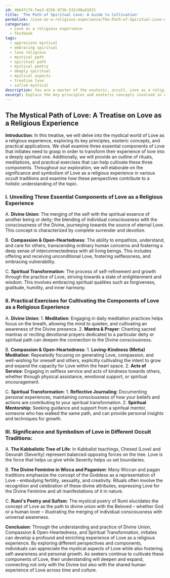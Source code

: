 ```yaml
---
id: 46647c74-fee3-4256-8736-532c98a41631
title: 'The Path of Spiritual Love: A Guide to Cultivation'
permalink: /Love-as-a-religious-experience/The-Path-of-Spiritual-Love-A-Guide-to-Cultivation/
categories:
  - Love as a religious experience
  - Textbook
tags:
  - appreciate mystical
  - embracing spiritual
  - love religious
  - mystical path
  - spiritual path
  - mystical poetry
  - deeply spiritual
  - mystical aspects
  - treatise love
  - sufism mystical
description: You are a master of the esoteric, occult, Love as a religious experience and education, you have written many textbooks on the subject in ways that provide students with rich and deep understanding of the subject. You are being asked to write textbook-like sections on a topic and you do it with full context, explainability, and reliability in accuracy to the true facts of the topic at hand, in a textbook style that a student would easily be able to learn from, in a rich, engaging, and contextual way. Always include relevant context (such as formulas and history), related concepts, and in a way that someone can gain deep insights from.
excerpt: Explain the key principles and esoteric concepts involved in understanding and practicing Love as a religious experience in a grimoire, lesson or treatise format. Discuss at least three components of Love that are essential for initiates to grasp in order to transform their experience with love into a deeply spiritual or mystical experience, and provide an outline of rituals, meditations, or practical exercises that can be used to cultivate these components. Furthermore, elaborate on the significance and symbolism of Love as a religious experience in different occult traditions and how these varying perspectives can contribute to the initiates' overall understanding of this topic.
---
```


## The Mystical Path of Love: A Treatise on Love as a Religious Experience

**Introduction**: In this treatise, we will delve into the mystical world of Love as a religious experience, exploring its key principles, esoteric concepts, and practical applications. We shall examine three essential components of Love that initiates need to grasp in order to transform their experience of love into a deeply spiritual one. Additionally, we will provide an outline of rituals, meditations, and practical exercises that can help cultivate these three components. Throughout our exploration, we will elaborate on the significance and symbolism of Love as a religious experience in various occult traditions and examine how these perspectives contribute to a holistic understanding of the topic.

### I. Unveiling Three Essential Components of Love as a Religious Experience 

   A. **Divine Union**: The merging of the self with the spiritual essence of another being or deity; the blending of individual consciousness with the consciousness of the Divine, journeying towards the source of eternal Love. This concept is characterized by complete surrender and devotion.

   B. **Compassion & Open-Heartedness**: The ability to empathize, understand, and care for others, transcending ordinary human concerns and fostering a deep sense of interconnectedness with all living beings. This includes offering and receiving unconditional Love, fostering selflessness, and embracing vulnerability.

   C. **Spiritual Transformation**: The process of self-refinement and growth through the practice of Love, striving towards a state of enlightenment and wisdom. This involves embracing spiritual qualities such as forgiveness, gratitude, humility, and inner harmony.

### II. Practical Exercises for Cultivating the Components of Love as a Religious Experience

   A. **Divine Union**:
       1. **Meditation**: Engaging in daily meditation practices helps focus on the breath, allowing the mind to quieten, and cultivating an awareness of the Divine presence.
       2. **Mantra & Prayer**: Chanting sacred mantras or reciting devotional prayers dedicated to a particular deity or spiritual path can deepen the connection to the Divine consciousness.

   B. **Compassion & Open-Heartedness**:
       1. **Loving-Kindness (Metta) Meditation**: Repeatedly focusing on generating Love, compassion, and well-wishing for oneself and others, explicitly cultivating the intent to grow and expand the capacity for Love within the heart space.
       2. **Acts of Service**: Engaging in selfless service and acts of kindness towards others, whether through physical assistance, emotional support, or spiritual encouragement.

   C. **Spiritual Transformation**:
       1. **Reflective Journaling**: Documenting personal experiences, maintaining consciousness of how your beliefs and actions are contributing to your spiritual transformation.
       2. **Spiritual Mentorship**: Seeking guidance and support from a spiritual mentor, someone who has walked the same path, and can provide personal insights and techniques for growth.

### III. **Significance and Symbolism of Love in Different Occult Traditions**:

   A. **The Kabbalistic Tree of Life**: In Kabbalist teachings, Chesed (Love) and Gevurah (Severity) represent balanced opposing forces on the tree. Love is the force that helps us give while Severity helps us set boundaries.

   B. **The Divine Feminine in Wicca and Paganism**: Many Wiccan and pagan traditions emphasize the concept of the Goddess as a representation of Love - embodying fertility, sexuality, and creativity. Rituals often involve the recognition and celebration of these divine attributes, expressing Love for the Divine Feminine and all manifestations of it in nature.

   C. **Rumi's Poetry and Sufism**: The mystical poetry of Rumi elucidates the concept of Love as the path to divine union with the Beloved – whether God or a human lover – illustrating the merging of individual consciousness with universal awareness.

**Conclusion**: Through the understanding and practice of Divine Union, Compassion & Open-Heartedness, and Spiritual Transformation, initiates can develop a profound and enriching experience of Love as a religious experience. By exploring different perspectives and components, individuals can appreciate the mystical aspects of Love while also fostering self-awareness and personal growth. As seekers continue to cultivate these components of Love, their understanding will deepen and expand, connecting not only with the Divine but also with the shared human experience of Love across time and culture.
